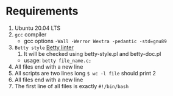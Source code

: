# Requirements

1. Ubuntu 20.04 LTS
2. `gcc` compiler
   - gcc options `-Wall -Werror Wextra -pedantic -std=gnu89`
3. `Betty style` [Betty linter](https://github.com/alx-tools/Betty)
   1. It will be checked using betty-style.pl and betty-doc.pl
   - usage: `betty file_name.c;`
4. All files end with a new line
5. All scripts are two lines long `$ wc -l file` should print 2
6. All files end with a new line
7. The first line of all files is exactly `#!/bin/bash`
